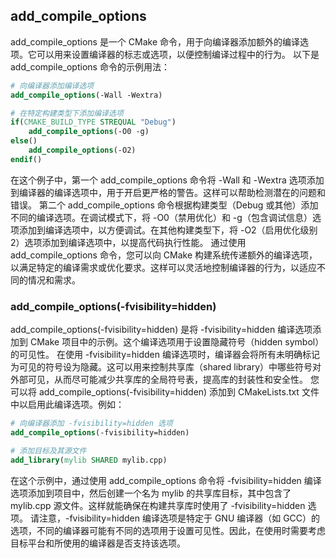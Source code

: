 ## add_compile_options

add_compile_options 是一个 CMake 命令，用于向编译器添加额外的编译选项。它可以用来设置编译器的标志或选项，以便控制编译过程中的行为。
以下是 add_compile_options 命令的示例用法：

```CMake
# 向编译器添加编译选项
add_compile_options(-Wall -Wextra)

# 在特定构建类型下添加编译选项
if(CMAKE_BUILD_TYPE STREQUAL "Debug")
    add_compile_options(-O0 -g)
else()
    add_compile_options(-O2)
endif()
```

在这个例子中，第一个 add_compile_options 命令将 -Wall 和 -Wextra 选项添加到编译器的编译选项中，用于开启更严格的警告。这样可以帮助检测潜在的问题和错误。
第二个 add_compile_options 命令根据构建类型（Debug 或其他）添加不同的编译选项。在调试模式下，将 -O0（禁用优化）和 -g（包含调试信息）选项添加到编译选项中，以方便调试。在其他构建类型下，将 -O2（启用优化级别2）选项添加到编译选项中，以提高代码执行性能。
通过使用 add_compile_options 命令，您可以向 CMake 构建系统传递额外的编译选项，以满足特定的编译需求或优化要求。这样可以灵活地控制编译器的行为，以适应不同的情况和需求。

### add_compile_options(-fvisibility=hidden)

add_compile_options(-fvisibility=hidden) 是将 -fvisibility=hidden 编译选项添加到 CMake 项目中的示例。这个编译选项用于设置隐藏符号（hidden symbol）的可见性。
在使用 -fvisibility=hidden 编译选项时，编译器会将所有未明确标记为可见的符号设为隐藏。这可以用来控制共享库（shared library）中哪些符号对外部可见，从而尽可能减少共享库的全局符号表，提高库的封装性和安全性。
您可以将 add_compile_options(-fvisibility=hidden) 添加到 CMakeLists.txt 文件中以启用此编译选项。例如：

```CMake
# 向编译器添加 -fvisibility=hidden 选项
add_compile_options(-fvisibility=hidden)

# 添加目标及其源文件
add_library(mylib SHARED mylib.cpp)
```

在这个示例中，通过使用 add_compile_options 命令将 -fvisibility=hidden 编译选项添加到项目中，然后创建一个名为 mylib 的共享库目标，其中包含了 mylib.cpp 源文件。这样就能确保在构建共享库时使用了 -fvisibility=hidden 选项。
请注意，-fvisibility=hidden 编译选项是特定于 GNU 编译器（如 GCC）的选项，不同的编译器可能有不同的选项用于设置可见性。因此，在使用时需要考虑目标平台和所使用的编译器是否支持该选项。